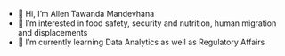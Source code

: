 - 👋 Hi, I’m Allen Tawanda Mandevhana
- 👀 I’m interested in food safety, security and nutrition, human migration and displacements 
- 🌱 I’m currently learning Data Analytics as well as Regulatory Affairs
  

<!---
tmandevhana/tmandevhana is a ✨ special ✨ repository because its `README.md` (this file) appears on your GitHub profile.
You can click the Preview link to take a look at your changes.
--->
